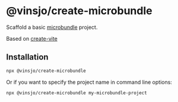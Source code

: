 # @vinsjo/create-microbundle

Scaffold a basic [microbundle](https://github.com/developit/microbundle) project.

Based on [create-vite](https://github.com/vitejs/vite/tree/main/packages/create-vite)

## Installation

````bash
npx @vinsjo/create-microbundle
````

Or if you want to specify the project name in command line options:

````bash
npx @vinsjo/create-microbundle my-microbundle-project
````
